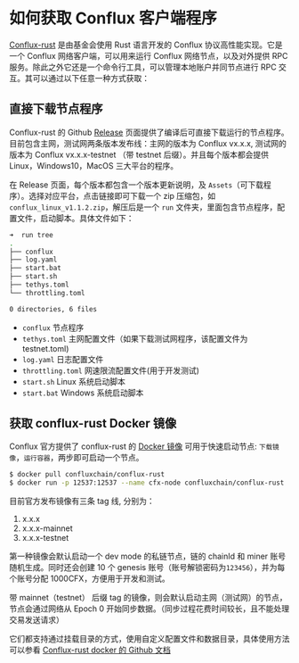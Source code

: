 # 如何获取 Conflux 客户端程序
[Conflux-rust](https://github.com/conflux-chain/conflux-rust) 是由基金会使用 Rust 语言开发的 Conflux 协议高性能实现。它是一个 Conflux 网络客户端，可以用来运行 Conflux 网络节点，以及对外提供 RPC 服务。除此之外它还是一个命令行工具，可以管理本地账户并同节点进行 RPC 交互。其可以通过以下任意一种方式获取：

## 直接下载节点程序
Conflux-rust 的 Github [Release](https://github.com/Conflux-Chain/conflux-rust/releases) 页面提供了编译后可直接下载运行的节点程序。目前包含主网，测试网两条版本发布线：主网的版本为 Conflux vx.x.x, 测试网的版本为 Conflux vx.x.x-testnet （带 testnet 后缀）。并且每个版本都会提供 Linux，Windows10，MacOS 三大平台的程序。

在 Release 页面，每个版本都包含一个版本更新说明，及 `Assets`（可下载程序）。选择对应平台，点击链接即可下载一个 zip 压缩包，如 `conflux_linux_v1.1.2.zip`，解压后是一个 `run` 文件夹，里面包含节点程序，配置文件，启动脚本。具体文件如下：

```bash
➜  run tree
.
├── conflux
├── log.yaml
├── start.bat
├── start.sh
├── tethys.toml
└── throttling.toml

0 directories, 6 files
```

* `conflux` 节点程序
* `tethys.toml` 主网配置文件（如果下载测试网程序，该配置文件为 testnet.toml)
* `log.yaml` 日志配置文件
* `throttling.toml` 网速限流配置文件(用于开发测试)
* `start.sh` Linux 系统启动脚本
* `start.bat` Windows 系统启动脚本

## 获取 conflux-rust Docker 镜像

Conflux 官方提供了 conflux-rust 的 [Docker 镜像](https://hub.docker.com/r/confluxchain/conflux-rust) 可用于快速启动节点: `下载镜像`，`运行容器`，两步即可启动一个节点。

```sh
$ docker pull confluxchain/conflux-rust
$ docker run -p 12537:12537 --name cfx-node confluxchain/conflux-rust
```

目前官方发布镜像有三条 tag 线, 分别为：

1. x.x.x
2. x.x.x-mainnet
3. x.x.x-testnet

第一种镜像会默认启动一个 dev mode 的私链节点，链的 chainId 和 miner 账号随机生成。同时还会创建 10 个 genesis 账号（账号解锁密码为`123456`），并为每个账号分配 1000CFX，方便用于开发和测试。

带 mainnet（testnet） 后缀 tag 的镜像，则会默认启动主网（测试网）的节点，节点会通过网络从 Epoch 0 开始同步数据。（同步过程花费时间较长，且不能处理交易发送请求）

它们都支持通过挂载目录的方式，使用自定义配置文件和数据目录，具体使用方法可以参看 [Conflux-rust docker 的 Github 文档](https://github.com/conflux-chain/conflux-docker)

